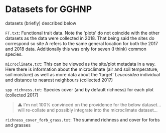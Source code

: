 # Datasets for GGHNP

datasets (briefly) described below

`FT.txt`: Functional trait data. Note the 'plots' do not coincide with the other datasets as the data were collected in 2018. That being said the sites do correspond so site A refers to the same general location for both the 2017 and 2018 data. Additionally this was only for seven (I think) common species.

`microclimate.txt`: This can be viewed as the site/plot metadata in a way. Here there is information about the microclimate (air and soil temperature, soil moisture) as well as more data about the 'target' *Leucosidea* individual and distance to nearest neighbours (collected 2017)

`spp_richness.txt`: Species cover (and by default richness) for each plot (collected 2017)

> :warning: I'm not 100% convinced on the providence for the below dataset... will re-collate and possibly integrate into the microclimate dataset...

`richness_cover_forb_grass.txt`: The summed richness and cover for forbs and grasses 